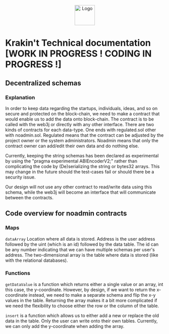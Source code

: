 <p align="center">
  <img src="https://raw.githubusercontent.com/krakintgithub/misc/master/logo_s1.png" width="64px" title="Logo">
</p>

# Krakin't Technical documentation [WORK IN PROGRESS ! CODING IN PROGRESS !]
## Decentralized schemas

### Explanation

In order to keep data regarding the startups, individuals, ideas, and so on secure and protected on the block-chain, we need to make a contract that would enable us to add the data onto block-chain. The contract is to be called with the web3j or directly with any other interface. There are two kinds of contracts for each data-type. One ends with regulated.sol other with noadmin.sol. Regulated means that the contract can be adjusted by the project owner or the system administrators. Noadmin means that only the contract owner can add/edit their own data and do nothing else.

Currently, keeping the string schemas has been declared as experimental by using the "pragma experimental ABIEncoderV2;" rather than complicating the code by (De)serializing the string or bytes32 arrays. This may change in the future should the test-cases fail or should there be a security issue.

Our design will not use any other contract to read/write data using this schema, while the web3j will become an interface that will communicate between the contracts. 

## Code overview for noadmin contracts 

### Maps
```dataArray``` Location where all data is stored. Address is the user address followed by the uint (which is an id) followed by the data table. The id can be any number indicating that we can have multiple schemas per user's address. The two-dimensional array is the table where data is stored (like with the relational databases).

### Functions
```getDataValue``` is a function which returns either a single value or an array, int this case, the y-coordinate. However, by design, if we want to return the x-coordinate instead, we need to make a separate schema and flip the x-y values in the table. Returning the array makes it a bit more complicated if we need the flexibility to choose either the row or the column of the table. 

```insert``` is a function which allows us to either add a new or replace the old data in the table. Only the user can write onto their own tables. Currently, we can only add the y-coordinate when adding the array. 
